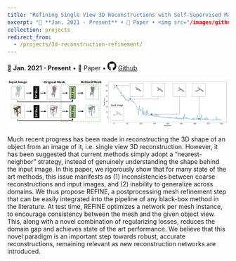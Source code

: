 ```yaml
---
title: "Refining Single View 3D Reconstructions with Self-Supervised Machine Learning"
excerpt: "📅 **Jan. 2021 - Present** • 📄 Paper • <img src="/images/github_icon.png" width="20" height="20"> [Github](https://github.com/b7leung/3D-Mesh-REFINEment) <br/> Developed a novel neural network refinement algorithm to generate 3D meshes from a single image. Used self-supervised learning & symmetry regularization; beats state-of-the-art (up to 47%), across many datasets. [More info.](https://b7leung.github.io/projects/3d-reconstruction-refinement/) <br/><img src='/images/REFINE_Main_Picture.png'>"
collection: projects
redirect_from: 
  - /projects/3d-reconstruction-refinement/
---
```


📅 **Jan. 2021 - Present** • 📄 Paper • <img src="/images/github_icon.png" width="20" height="20"> [Github](https://github.com/b7leung/3D-Mesh-REFINEment)

<img src='/images/REFINE_Main_Picture.png'>

Much recent progress has been made in reconstructing
the 3D shape of an object from an image of it, i.e. single
view 3D reconstruction. However, it has been suggested
that current methods simply adopt a “nearest-neighbor”
strategy, instead of genuinely understanding the shape behind the input image. In this paper, we rigorously show that
for many state of the art methods, this issue manifests as (1)
inconsistencies between coarse reconstructions and input
images, and (2) inability to generalize across domains. We
thus propose REFINE, a postprocessing mesh refinement
step that can be easily integrated into the pipeline of any
black-box method in the literature. At test time, REFINE
optimizes a network per mesh instance, to encourage consistency between the mesh and the given object view. This,
along with a novel combination of regularizing losses, reduces the domain gap and achieves state of the art performance. We believe that this novel paradigm is an important step towards robust, accurate reconstructions, remaining relevant as new reconstruction networks are introduced.

